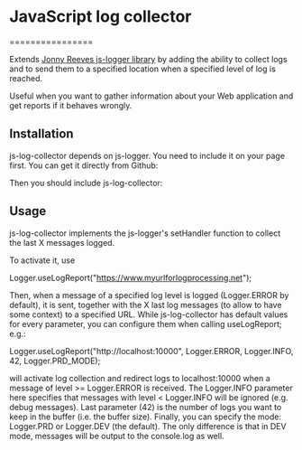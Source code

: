 # JavaScript log collector
================

Extends [Jonny Reeves js-logger library](https://github.com/jonnyreeves/js-logger/) by adding the ability to collect logs and to send them to a specified location when a specified level of log is reached.

Useful when you want to gather information about your Web application and get reports if it behaves wrongly.

## Installation
js-log-collector depends on js-logger. You need to include it on your page first.
You can get it directly from Github:

  <script src="https://raw.github.com/jonnyreeves/js-logger/master/src/logger.min.js"></script>

Then you should include js-log-collector:

  <script src="https://raw.githubusercontent.com/ArnaudBienner/js-log-collector/master/src/js-log-collector.js"></script>

## Usage
js-log-collector implements the js-logger's setHandler function to collect the last X messages logged.

To activate it, use

  Logger.useLogReport("https://www.myurlforlogprocessing.net");

Then, when a message of a specified log level is logged (Logger.ERROR by default), it is sent, together with the X last log messages (to allow to have some context) to a specified URL.
While js-log-collector has default values for every parameter, you can configure them when calling useLogReport; e.g.:

  Logger.useLogReport("http://localhost:10000", Logger.ERROR, Logger.INFO, 42, Logger.PRD_MODE);

will activate log collection and redirect logs to localhost:10000 when a message of level >= Logger.ERROR is received.
The Logger.INFO parameter here specifies that messages with level < Logger.INFO will be ignored (e.g. debug messages).
Last parameter (42) is the number of logs you want to keep in the buffer (i.e. the buffer size).
Finally, you can specify the mode: Logger.PRD or Logger.DEV (the default). The only difference is that in DEV mode, messages will be output to the console.log as well.

